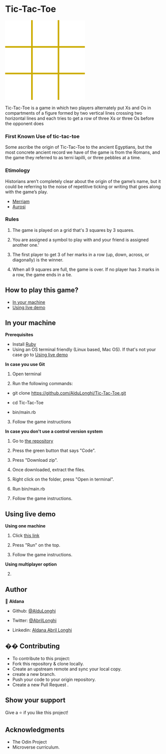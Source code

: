 # Tic-Tac-Toe

![Tic-Tac-Toe](./TicTacToe.gif)

Tic-Tac-Toe is a game in which two players alternately put Xs and Os in compartments of a figure formed by two vertical lines crossing two horizontal lines and each tries to get a row of three Xs or three Os before the opponent does

### First Known Use of tic-tac-toe

Some ascribe the origin of Tic-Tac-Toe to the ancient Egyptians, but the most concrete ancient record we have of the game is from the Romans, and the game they referred to as terni lapilli, or three pebbles at a time.

### Etimology

Historians aren’t completely clear about the origin of the game’s name, but it could be referring to the noise of repetitive ticking or writing that goes along with the game’s play.

- [Merriam](https://www.merriam-webster.com/dictionary/tic-tac-toe)
- [Aurosi](https://aurosi.com/blog/the-history-of-tic-tac-toe-and-where-it-is-now/)

### Rules 

1. The game is played on a grid that's 3 squares by 3 squares.

2. You are assigned a symbol to play with and your friend is assigned another one.'

3. The first player to get 3 of her marks in a row (up, down, across, or diagonally) is the winner.

4. When all 9 squares are full, the game is over. If no player has 3 marks in a row, the game ends in a tie.

## How to play this game?

- [In your machine](#In-your-machine)
- [Using live demo](#Using-live-demo)

## In your machine 

**Prerequisites**
- Install [Ruby](https://www.ruby-lang.org/es/documentation/installation/)
- Using an OS terminal friendly (Linux based, Mac OS). If that's not your case go to [Using live demo](#Using-live-demo)

**In case you use Git**

1. Open terminal 

2. Run the following commands:

- git clone https://github.com/AlduLonghi/Tic-Tac-Toe.git

- cd Tic-Tac-Toe

- bin/main.rb

3. Follow the game instructions 

**In case you don't use a control version system**

1. Go to [the repository](https://github.com/AlduLonghi/Tic-Tac-Toe)

2. Press the green button that says "Code".

3. Press "Download zip".

4. Once downloaded, extract the files.

5. Right click on the folder, press "Open in terminal".

6. Run bin/main.rb

7. Follow the game instructions.

## Using live demo 

**Using one machine**

1. Click [this link](https://repl.it/join/zykzuplh-aldulonghi)

2. Press "Run" on the top.

3. Follow the game instructions.

**Using multiplayer option**

2.




## Author

👤 **Aldana**
​

- Github: [@AlduLonghi](https://github.com/AlduLonghi)

- Twitter: [@AbrilLonghi](https://twitter.com/AbrilLonghi)

- Linkedin: [Aldana Abril Longhi](https://www.linkedin.com/in/aldana-abril-longhi-a842ba1a7/)

## �� Contributing

- To contribute to this project:
- Fork this repository & clone locally.
- Create an upstream remote and sync your local copy.
- create a new branch.
- Push your code to your origin repository.
- Create a new Pull Request .

## Show your support

Give a ⭐️ if you like this project!
​

## Acknowledgments

- The Odin Project
- Microverse curriculum.
